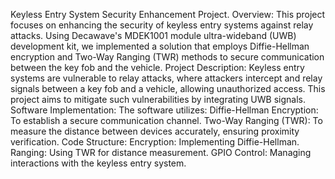 Keyless Entry System Security Enhancement Project.
Overview:
This project focuses on enhancing the security of keyless entry systems against relay attacks. Using Decawave's MDEK1001 module ultra-wideband (UWB) development kit, we implemented a solution that employs Diffie-Hellman encryption and Two-Way Ranging (TWR) methods to secure communication between the key fob and the vehicle.
Project Description:
Keyless entry systems are vulnerable to relay attacks, where attackers intercept and relay signals between a key fob and a vehicle, allowing unauthorized access. This project aims to mitigate such vulnerabilities by integrating UWB signals.
Software Implementation:
The software utilizes:
Diffie-Hellman Encryption: To establish a secure communication channel.
Two-Way Ranging (TWR): To measure the distance between devices accurately, ensuring proximity verification.
Code Structure:
Encryption: Implementing Diffie-Hellman.
Ranging: Using TWR for distance measurement.
GPIO Control: Managing interactions with the keyless entry system.
